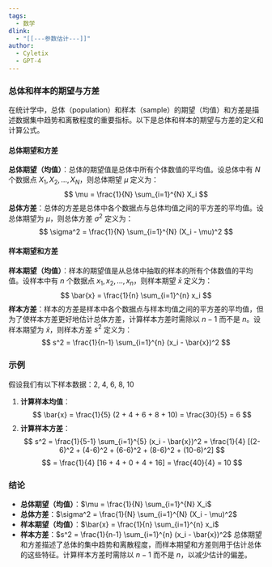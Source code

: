 ```yaml
---
tags:
  - 数学
dlink:
  - "[[---参数估计---]]"
author:
  - Cyletix
  - GPT-4
---
```

### 总体和样本的期望与方差
在统计学中，总体（population）和样本（sample）的期望（均值）和方差是描述数据集中趋势和离散程度的重要指标。以下是总体和样本的期望与方差的定义和计算公式。
#### 总体期望和方差
**总体期望（均值）**：总体的期望值是总体中所有个体数值的平均值。设总体中有 $N$ 个数据点 $X_1, X_2, \ldots, X_N$，则总体期望 $\mu$ 定义为：
$$
\mu = \frac{1}{N} \sum_{i=1}^{N} X_i
$$
**总体方差**：总体的方差是总体中各个数据点与总体均值之间的平方差的平均值。设总体期望为 $\mu$，则总体方差 $\sigma^2$ 定义为：
$$
\sigma^2 = \frac{1}{N} \sum_{i=1}^{N} (X_i - \mu)^2
$$
#### 样本期望和方差
**样本期望（均值）**：样本的期望值是从总体中抽取的样本的所有个体数值的平均值。设样本中有 $n$ 个数据点 $x_1, x_2, \ldots, x_n$，则样本期望 $\bar{x}$ 定义为：
$$
\bar{x} = \frac{1}{n} \sum_{i=1}^{n} x_i
$$
**样本方差**：样本的方差是样本中各个数据点与样本均值之间的平方差的平均值，但为了使样本方差更好地估计总体方差，计算样本方差时需除以 $n-1$ 而不是 $n$。设样本期望为 $\bar{x}$，则样本方差 $s^2$ 定义为：
$$
s^2 = \frac{1}{n-1} \sum_{i=1}^{n} (x_i - \bar{x})^2
$$
### 示例
假设我们有以下样本数据：2, 4, 6, 8, 10
1. **计算样本均值**：
   $$
   \bar{x} = \frac{1}{5} (2 + 4 + 6 + 8 + 10) = \frac{30}{5} = 6
   $$
2. **计算样本方差**：
   $$
   s^2 = \frac{1}{5-1} \sum_{i=1}^{5} (x_i - \bar{x})^2 = \frac{1}{4} [(2-6)^2 + (4-6)^2 + (6-6)^2 + (8-6)^2 + (10-6)^2]
   $$
   $$
   = \frac{1}{4} [16 + 4 + 0 + 4 + 16] = \frac{40}{4} = 10
   $$
### 结论
- **总体期望（均值）**：$\mu = \frac{1}{N} \sum_{i=1}^{N} X_i$
- **总体方差**：$\sigma^2 = \frac{1}{N} \sum_{i=1}^{N} (X_i - \mu)^2$
- **样本期望（均值）**：$\bar{x} = \frac{1}{n} \sum_{i=1}^{n} x_i$
- **样本方差**：$s^2 = \frac{1}{n-1} \sum_{i=1}^{n} (x_i - \bar{x})^2$
总体期望和方差描述了总体的集中趋势和离散程度，而样本期望和方差则用于估计总体的这些特征。计算样本方差时需除以 $n-1$ 而不是 $n$，以减少估计的偏差。